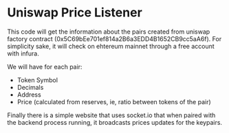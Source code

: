 # Uniswap Price Listener

This code will get the information about the pairs created from uniswap factory contract (0x5C69bEe701ef814a2B6a3EDD4B1652CB9cc5aA6f).
For simplicity sake, it will check on ehtereum mainnet through a free account with infura.

We will have for each pair:
- Token Symbol
- Decimals
- Address
- Price (calculated from reserves, ie, ratio between tokens of the pair)


Finally there is a simple website that uses socket.io that when paired with the backend process running, it broadcasts prices updates for the keypairs.